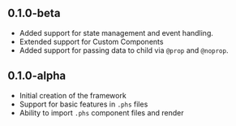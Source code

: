 ## 0.1.0-beta
- Added support for state management and event handling.
- Extended support for Custom Components
- Added support for passing data to child via `@prop` and `@noprop`.

## 0.1.0-alpha
- Initial creation of the framework
- Support for basic features in `.phs` files
- Ability to import `.phs` component files and render